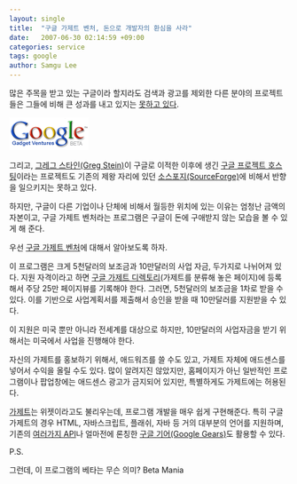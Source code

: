 ```yaml
---
layout: single
title:  "구글 가제트 벤처, 돈으로 개발자의 환심을 사라"
date:   2007-06-30 02:14:59 +09:00
categories: service
tags: google
author: Samgu Lee
---
```

많은 주목을 받고 있는 구글이라 할지라도 검색과 광고를 제외한 다른 분야의 프로젝트들은 그들에 비해 큰 성과를 내고 있지는 [못하고 있다](http://pages.palgle.com/google_misunderstand).

![구글 가젯 벤처 로고](/assets/gadget-ventures-logo.gif)

그리고, [그레그 스타인(Greg Stein)](https://www.palgle.com/2006/09/15/kldp_10_anniversary/)이 구글로 이적한 이후에 생긴 [구글 프로젝트 호스팅](http://code.google.com/hosting/)이라는 프로젝트도 기존의 제왕 자리에 있던 [소스포지(SourceForge)](http://sourceforge.net/)에 비해서 반향을 일으키지는 못하고 있다.

하지만, 구글이 다른 기업이나 단체에 비해서 월등한 위치에 있는 이유는 엄청난 금액의 자본이고, 구글 가제트 벤처라는 프로그램은 구글이 돈에 구애받지 않는 모습을 볼 수 있게 해 준다.

우선 [구글 가제트 벤처](http://www.google.com/gadgetventures/)에 대해서 알아보도록 하자.

이 프로그램은 크게 5천달러의 보조금과 10만달러의 사업 자금, 두가지로 나뉘어져 있다. 지원 자격이라고 하면 [구글 가제트 디렉토리](http://www.google.com/ig/directory)(가제트를 분류해 놓은 페이지)에 등록해서 주당 25만 페이지뷰를 기록해야 한다. 그러면, 5천달러의 보조금을 1차로 받을 수 있다. 이를 기반으로 사업계획서를 제출해서 승인을 받을 때 10만달러를 지원받을 수 있다.

이 지원은 미국 뿐만 아니라 전세계를 대상으로 하지만, 10만달러의 사업자금을 받기 위해서는 미국에서 사업을 진행해야 한다.

자신의 가제트를 홍보하기 위해서, 애드워즈를 쓸 수도 있고, 가제트 자체에 애드센스를 넣어서 수익을 올릴 수도 있다. 많이 알려지진 않았지만, 홈페이지가 아닌 일반적인 프로그램이나 팝업창에는 애드센스 광고가 금지되어 있지만, 특별하게도 가제트에는 허용된다.

[가제트](https://www.palgle.com/2006/10/04/public_google_gadget/)는 위젯이라고도 불리우는데, 프로그램 개발을 매우 쉽게 구현해준다. 특히 구글 가제트의 경우 HTML, 자바스크립트, 플래쉬, 자바 등 거의 대부분의 언어를 지원하며, 기존의 [여러가지 API](httsp://palgle.com/2007/03/13/google-video-searchbar-updated/)나 얼마전에 론칭한 [구글 기어(Google Gears)](https://www.palgle.com/2007/06/12/google-gears-launched-in-developer-day/)도 활용할 수 있다.

P.S.

그런데, 이 프로그램의 베타는 무슨 의미? Beta Mania
